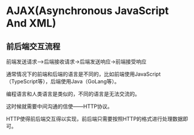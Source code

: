 # AJAX(Asynchronous JavaScript And XML)

## 前后端交互流程

前端发送请求-->后端接收请求->后端发送响应->前端接受响应

通常情况下的前端和后端的语言是不同的，比如前端使用JavaScript（TypeScript等），后端使用Java（GoLang等）。

编程语言和人类语言是类似的，不同的语言是无法交流的。

这时候就需要中间沟通的信使——HTTP协议。

HTTP使得前后端交互得以实现，前后端只需要按照HTTP的格式进行处理数据即可。
